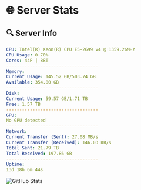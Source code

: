 # 🌐 Server Stats
## 🔍 Server Info
```yaml
CPU: Intel(R) Xeon(R) CPU E5-2699 v4 @ 1359.26MHz
CPU Usage: 0.70%
Cores: 44P | 88T
-----------------------------------
Memory:
Current Usage: 145.52 GB/503.74 GB
Available: 354.80 GB
-----------------------------------
Disk:
Current Usage: 59.57 GB/1.71 TB
Free: 1.57 TB
-----------------------------------
GPU:
No GPU detected
-----------------------------------
Network:
Current Transfer (Sent): 27.08 MB/s
Current Transfer (Received): 146.03 KB/s
Total Sent: 21.79 TB
Total Received: 197.86 GB
-----------------------------------
Uptime:
13d 18h 6m 44s
```
![GitHub Stats](https://img.shields.io/badge/Updated-2025-03-21_15:29:33-blue)